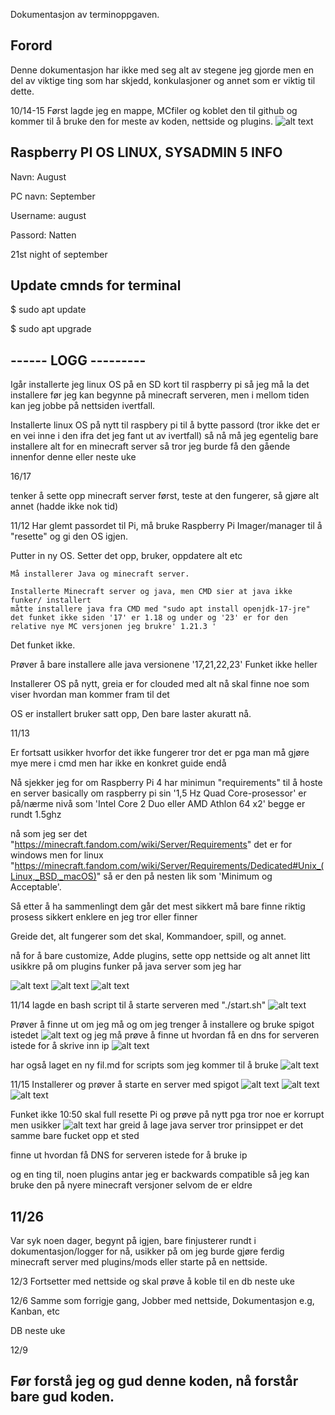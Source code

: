 Dokumentasjon av terminoppgaven.

Forord
--
Denne dokumentasjon har ikke med seg alt av stegene jeg gjorde men en del av viktige ting som har skjedd, konkulasjoner og annet som er viktig til dette.

10/14-15
Først lagde jeg en mappe, MCfiler og koblet den til github og kommer til å bruke den
for meste av koden, nettside og plugins.
![alt text](image-1.png)

Raspberry PI OS LINUX, SYSADMIN 5 INFO
---------------------------

Navn: August

PC navn: September

Username: august

Passord: Natten

21st night of september

Update cmnds for terminal
---

$ sudo apt update

$ sudo apt upgrade





------ LOGG ---------
------------


Igår installerte jeg linux OS på en SD kort til raspberry pi så jeg må la det installere før jeg kan begynne på minecraft serveren, men i mellom tiden kan jeg jobbe
på nettsiden ivertfall.


Installerte linux OS på nytt til raspbery pi til å bytte passord (tror ikke det er en vei inne i den ifra det jeg fant ut av ivertfall) så nå må jeg egentelig bare
installere alt for en minecraft server så tror jeg burde få den gående innenfor denne eller neste uke

16/17 

tenker å sette opp minecraft server først, teste at den fungerer, så gjøre alt annet (hadde ikke nok tid)

11/12
Har glemt passordet til Pi, må bruke Raspberry Pi Imager/manager til å "resette" og gi den OS igjen.


Putter in ny OS. Setter det opp, bruker, oppdatere alt etc

   
    Må installerer Java og minecraft server.

    Installerte Minecraft server og java, men CMD sier at java ikke funker/ installert
    måtte installere java fra CMD med "sudo apt install openjdk-17-jre"  det funket ikke siden '17' er 1.18 og under og '23' er for den relative nye MC versjonen jeg brukre' 1.21.3 '
   
  Det funket ikke.

  Prøver å bare installere alle java versionene '17,21,22,23'
  Funket ikke heller
  
  Installerer OS på nytt, greia er for clouded med alt nå skal finne noe som viser hvordan man kommer fram til det
 
  OS er installert bruker satt opp, Den bare laster akuratt nå.

11/13

Er fortsatt usikker hvorfor det ikke fungerer tror det er pga man må gjøre mye mere i cmd men har ikke en konkret guide endå

Nå sjekker jeg for om Raspberry Pi 4 har minimun "requirements" til å hoste en server
basically om raspberry pi sin '1,5 Hz Quad Core-prosessor' er på/nærme nivå som 'Intel Core 2 Duo eller AMD Athlon 64 x2' begge er rundt 1.5ghz 

nå som jeg ser det "https://minecraft.fandom.com/wiki/Server/Requirements" det er for windows men for linux "https://minecraft.fandom.com/wiki/Server/Requirements/Dedicated#Unix_(Linux,_BSD,_macOS)" så er den på nesten lik som 'Minimum og Acceptable'.

Så etter å ha sammenlingt dem går det mest sikkert må bare finne riktig prosess sikkert enklere en jeg tror eller finner

Greide det, alt fungerer som det skal, Kommandoer, spill, og annet.
 
  nå for å bare customize, Adde plugins, sette opp nettside og alt annet litt usikkre på om plugins funker på java server som jeg har

![alt text](image-3.png)
![alt text](image-2.png)
![alt text](image.png)

11/14
lagde en bash script til å starte serveren med "./start.sh"
![alt text](image-4.png)

Prøver å finne ut om jeg må og om jeg trenger å installere og bruke spigot istedet
![alt text](image-5.png)
og jeg må prøve å finne ut hvordan få en dns for serveren istede for å skrive inn ip  ![alt text](image-3.png)

har også laget en ny fil.md for scripts som jeg kommer til å bruke
![alt text](image-6.png)

11/15
Installerer og prøver å starte en server med spigot
![alt text](<Screenshot 2024-11-15 092741.png>)
![alt text](<Screenshot 2024-11-15 092943.png>)
![alt text](image-7.png)

Funket ikke 10:50 
skal full resette Pi og prøve på nytt pga tror noe er korrupt men usikker
![alt text](image-9.png)
har greid å lage java server tror prinsippet er det samme
bare fucket opp et sted



finne ut hvordan få DNS for serveren istede for å bruke ip

og en ting til, noen plugins antar jeg er backwards compatible så jeg kan bruke den på nyere minecraft versjoner selvom de er eldre


11/26
--
Var syk noen dager, begynt på igjen, bare finjusterer rundt i dokumentasjon/logger for nå, usikker på om jeg burde gjøre ferdig minecraft server med plugins/mods eller starte på en nettside.

12/3
Fortsetter med nettside og skal prøve å koble
til en db neste uke

12/6
Samme som forrigje gang, 
Jobber med nettside,
Dokumentasjon e.g, Kanban,
etc

DB neste uke

12/9

Før forstå jeg og gud denne koden,
nå forstår bare gud koden.
-----
